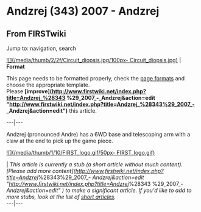 # Andzrej (343) 2007 - Andzrej

## From FIRSTwiki

Jump to: navigation, search

[![](/media/thumb/2/2f/Circuit_diopsis.jpg/100px-
Circuit_diopsis.jpg)](Image:Circuit_diopsis.jpg) | **Format**

This page needs to be formatted properly, check the [page formats](FIRSTwiki:Page_formats "FIRSTwiki:Page formats") and choose the appropriate template.<br>
Please **[improve](http://www.firstwiki.net/index.php?title=Andzrej_%28343
%29_2007_-_Andzrej&action=edit "http://www.firstwiki.net/index.php?title=Andzrej_%28343%29_2007_-
_Andzrej&action=edit")** this article.

---|---

Andzrej (pronounced Andre) has a 6WD base and telescoping arm with a claw at the end to pick up the game piece.

[![](/media/thumb/1/10/FIRST_logo.gif/50px-
FIRST_logo.gif)](Image:FIRST_logo.gif)

| _This article is currently a stub (a short article without much content). [Please add more content](<http://www.firstwiki.net/index.php?title=Andzrej>_%28343%29_2007_- _Andzrej&action=edit "<http://www.firstwiki.net/index.php?title=Andzrej>_%28343 %29_2007_-_Andzrej&action=edit" ) to make a significant article. If you'd like to add to more stubs, look at the list of [short articles](Special:Shortpages "Special:Shortpages")._<br>
---|---
